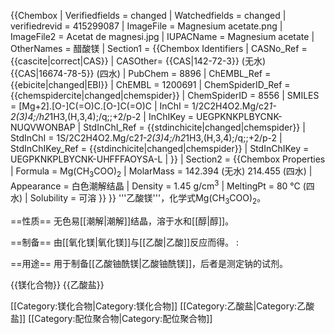 {{Chembox
| Verifiedfields = changed
| Watchedfields = changed
| verifiedrevid = 415299087
| ImageFile = Magnesium acetate.png
| ImageFile2 = Acetat de magnesi.jpg
| IUPACName = Magnesium acetate
| OtherNames = 醋酸镁
| Section1 = {{Chembox Identifiers
| CASNo_Ref = {{cascite|correct|CAS}}
| CASOther= {{CAS|142-72-3}} (无水)<br />{{CAS|16674-78-5}} (四水)
| PubChem = 8896
| ChEMBL_Ref = {{ebicite|changed|EBI}}
| ChEMBL = 1200691
|  ChemSpiderID_Ref = {{chemspidercite|changed|chemspider}}
| ChemSpiderID = 8556
|  SMILES = [Mg+2].[O-]C(=O)C.[O-]C(=O)C
|  InChI = 1/2C2H4O2.Mg/c2*1-2(3)4;/h2*1H3,(H,3,4);/q;;+2/p-2
|  InChIKey = UEGPKNKPLBYCNK-NUQVWONBAP
|  StdInChI_Ref = {{stdinchicite|changed|chemspider}}
| StdInChI = 1S/2C2H4O2.Mg/c2*1-2(3)4;/h2*1H3,(H,3,4);/q;;+2/p-2
|  StdInChIKey_Ref = {{stdinchicite|changed|chemspider}}
| StdInChIKey = UEGPKNKPLBYCNK-UHFFFAOYSA-L
| }}
| Section2 = {{Chembox Properties
| Formula = Mg(CH<sub>3</sub>COO)<sub>2</sub>
| MolarMass = 142.394 (无水) 214.455 (四水)
| Appearance = 白色潮解结晶
| Density = 1.45 g/cm<sup>3</sup>
| MeltingPt = 80 °C (四水)
| Solubility = 可溶 }}
}}
'''乙酸镁'''，化学式Mg(CH<sub>3</sub>COO)<sub>2</sub>。

==性质==
无色易[[潮解|潮解]]结晶，溶于水和[[醇|醇]]。

==制备==
由[[氧化镁|氧化镁]]与[[乙酸|乙酸]]反应而得。
:<math>\ MgO+2CH_3COOH\rightarrow Mg(CH_3COO)_2+H_2O</math>

==用途==
用于制备[[乙酸铀酰镁|乙酸铀酰镁]]，后者是测定钠的试剂。

{{镁化合物}}
{{乙酸盐}}

[[Category:镁化合物|Category:镁化合物]]
[[Category:乙酸盐|Category:乙酸盐]]
[[Category:配位聚合物|Category:配位聚合物]]